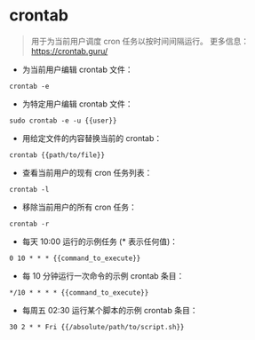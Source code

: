 # crontab

> 用于为当前用户调度 cron 任务以按时间间隔运行。
> 更多信息：<https://crontab.guru/>

- 为当前用户编辑 crontab 文件：

`crontab -e`

- 为特定用户编辑 crontab 文件：

`sudo crontab -e -u {{user}}`

- 用给定文件的内容替换当前的 crontab：

`crontab {{path/to/file}}`

- 查看当前用户的现有 cron 任务列表：

`crontab -l`

- 移除当前用户的所有 cron 任务：

`crontab -r`

- 每天 10:00 运行的示例任务 (* 表示任何值)：

`0 10 * * * {{command_to_execute}}`

- 每 10 分钟运行一次命令的示例 crontab 条目：

`*/10 * * * * {{command_to_execute}}`

- 每周五 02:30 运行某个脚本的示例 crontab 条目：

`30 2 * * Fri {{/absolute/path/to/script.sh}}`
